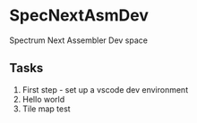 # SpecNextAsmDev
Spectrum Next Assembler Dev space
## Tasks
1. First step - set up a vscode dev environment
2. Hello world
3. Tile map test